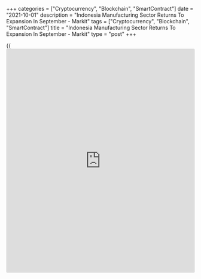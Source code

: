 +++
categories = ["Cryptocurrency", "Blockchain", "SmartContract"]
date = "2021-10-01"
description = "Indonesia Manufacturing Sector Returns To Expansion In September - Markit"
tags = ["Cryptocurrency", "Blockchain", "SmartContract"]
title = "Indonesia Manufacturing Sector Returns To Expansion In September - Markit"
type = "post"
+++

{{<iframe id="large-banner" src="https://www.bounty.group/#slide=18.0" width="100%" height="600" scrolling="no" style="border: 0px solid rgb(216, 221, 230); border-radius: 3px;">}}

The manufacturing sector in Indonesia swung into expansion territory in
September, the latest survey from Markit Economics showed on Friday with
a manufacturing PMI score of 52.2.

That's up from 43.7 in August and it moves above the boom-or-bust line
of 50 that separates expansion from contraction.

Latest PMI data showed that both output and new orders returned to
growth in September after two months of steep contraction. Survey
respondents highlighted that demand had revived as the COVID-19
situation improved, while the easing of mobility restrictions in some
areas helped to boost activity as well.

Foreign demand remained weak in September, however, with COVID-19
disruptions and shipping difficulties continuing to affect export
orders.

For comments and feedback [contact](https://www.playgroundfx.com/contact/): editorial@rtt[news](https://www.letsplayfx.com/blog/forex-news-website/).com

[Economic News][1]

 **What parts of the world are seeing the best (and worst) economic
performances lately? Click[here][2] to check out our [Econ Scorecard][2]
and find out! See up-to-the-moment [ranking](https://www.playgroundfx.com/blog/crypto-exchange-ranking/)s for the best and worst
performers in [GDP][3], [unemployment rate][4], [inflation][5] and much
more.**

   1. www.rtt[news](https://www.letsplayfx.com/blog/forex-news-website/).com/Content/EconomicNews.aspx
   2. www.rtt[news](https://www.letsplayfx.com/blog/forex-news-website/).com/economic-scorecard/world-rank/unemployment-rate/highest-performance.aspx
   3. www.rtt[news](https://www.letsplayfx.com/blog/forex-news-website/).com/economic-scorecard/world-rank/GDP/highest-performance.aspx
   4. www.rtt[news](https://www.letsplayfx.com/blog/forex-news-website/).com/economic-scorecard/world-rank/unemployment-rate/lowest-performance.aspx
   5. www.rtt[news](https://www.letsplayfx.com/blog/forex-news-website/).com/economic-scorecard/world-rank/CPI/highest-performance.aspx